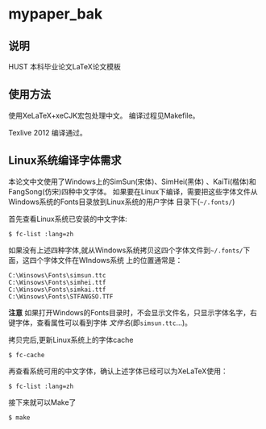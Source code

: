 mypaper_bak
===========


说明
----
HUST 本科毕业论文LaTeX论文模板

使用方法
--------
使用XeLaTeX+xeCJK宏包处理中文。 编译过程见Makefile。

Texlive 2012 编译通过。

Linux系统编译字体需求
---------------------
本论文中文使用了Windows上的SimSun(宋体)、SimHei(黑体) 、KaiTi(楷体)和FangSong(仿宋)四种中文字体。
如果要在Linux下编译，需要把这些字体文件从Windows系统的Fonts目录放到Linux系统的用户字体
目录下(`~/.fonts/`)

首先查看Linux系统已安装的中文字体:
    
    $ fc-list :lang=zh


如果没有上述四种字体,就从Windows系统拷贝这四个字体文件到`~/.fonts/`下面，这四个字体文件在WIndows系统
上的位置通常是：

    C:\Winsows\Fonts\simsun.ttc
    C:\Winsows\Fonts\simhei.ttf
    C:\Winsows\Fonts\simkai.ttf
    C:\Winsows\Fonts\STFANGSO.TTF

**注意** 如果打开Windows的Fonts目录时，不会显示文件名，只显示字体名字，右键字体，查看属性可以看到字体
    *文件名*(即`simsun.ttc`...)。

拷贝完后,更新Linux系统上的字体cache

    $ fc-cache

再查看系统可用的中文字体，确认上述字体已经可以为XeLaTeX使用：

    $ fc-list :lang=zh


接下来就可以Make了

    $ make
